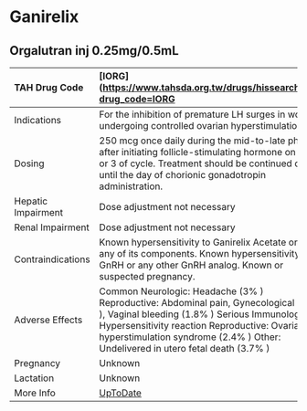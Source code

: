 # Ganirelix

## Orgalutran inj 0.25mg/0.5mL

| TAH Drug Code      | [IORG](https://www.tahsda.org.tw/drugs/hissearch.php?drug_code=IORG                                                                                                                                                                                                    |
|:-------------------|:-----------------------------------------------------------------------------------------------------------------------------------------------------------------------------------------------------------------------------------------------------------------------|
| Indications        | For the inhibition of premature LH surges in women undergoing controlled ovarian hyperstimulation.                                                                                                                                                                     |
| Dosing             | 250 mcg once daily during the mid-to-late phase after initiating follicle-stimulating hormone on day 2 or 3 of cycle. Treatment should be continued daily until the day of chorionic gonadotropin administration.                                                      |
| Hepatic Impairment | Dose adjustment not necessary                                                                                                                                                                                                                                          |
| Renal Impairment   | Dose adjustment not necessary                                                                                                                                                                                                                                          |
| Contraindications  | Known hypersensitivity to Ganirelix Acetate or to any of its components. Known hypersensitivity to GnRH or any other GnRH analog. Known or suspected pregnancy.                                                                                                        |
| Adverse Effects    | Common Neurologic: Headache (3% ) Reproductive: Abdominal pain, Gynecological (4.8% ), Vaginal bleeding (1.8% ) Serious Immunologic: Hypersensitivity reaction Reproductive: Ovarian hyperstimulation syndrome (2.4% ) Other: Undelivered in utero fetal death (3.7% ) |
| Pregnancy          | Unknown                                                                                                                                                                                                                                                                |
| Lactation          | Unknown                                                                                                                                                                                                                                                                |
| More Info          | [UpToDate](https://www.uptodate.com/contents/ganirelix-drug-information)                                                                                                                                                                                               |

